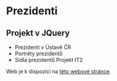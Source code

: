 # Prezidenti
## Projekt v JQuery
* Prezidenti v Ústavě ČR
* Portréty prezidentů
* Sídla prezidentů
Projekt IT2

Web je k dispozici na [této webové stránce](https://lukyncze-czech-presidents-educational-website.netlify.app/).
